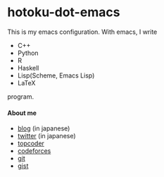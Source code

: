 hotoku-dot-emacs
================

This is my emacs configuration. With emacs, I write

- C++
- Python
- R
- Haskell
- Lisp(Scheme, Emacs Lisp)
- LaTeX

program.

#### About me

- [blog][blog] (in japanese)
- [twitter][twitter] (in japanese)
- [topcoder][topcoder]
- [codeforces][codeforces]
- [git][git]
- [gist][gist]

[blog]: http://d.hatena.ne.jp/hotoku
[twitter]: https://twitter.com/hotoku
[topcoder]: http://community.topcoder.com/tc?module=MemberProfile&cr=22920699
[codeforces]: http://www.codeforces.com/profile/hotoku
[git]: https://github.com/hotoku/
[gist]: https://gist.github.com/hotoku/

